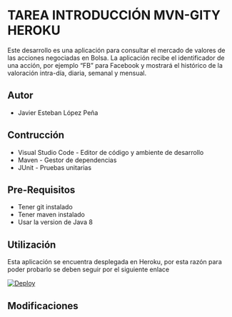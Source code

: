 # TAREA INTRODUCCIÓN MVN-GITY HEROKU
Este desarrollo es una aplicación para consultar el mercado de valores de las acciones negociadas en Bolsa. La aplicación recibe el identificador de una acción, por ejemplo “FB” para Facebook  y mostrará el histórico de la valoración intra-día, diaria, semanal y mensual.

## Autor
* Javier Esteban López Peña

## Contrucción
* Visual Studio Code - Editor de código y ambiente de desarrollo
* Maven - Gestor de dependencias
* JUnit - Pruebas unitarias

## Pre-Requisitos
* Tener git instalado
* Tener maven instalado
* Usar la version de Java 8

## Utilización
Esta aplicación se encuentra desplegada en Heroku, por esta razón para poder probarlo se deben seguir por el siguiente enlace

[![Deploy](https://www.herokucdn.com/deploy/button.svg)](https://sparkwebapparep.herokuapp.com/)

## Modificaciones
